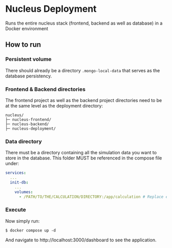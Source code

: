 # Nucleus Deployment

Runs the entire nucleus stack (frontend, backend as well as database) in a Docker environment

## How to run
### Persistent volume
There should already be a directory `.mongo-local-data` that serves as the database persistency.

### Frontend & Backend directories
The frontend project as well as the backend project directories need to be at the same level as
the deployment directory:
```
nucleus/
├─ nucleus-frontend/
├─ nucleus-backend/
├─ nucleus-deployment/
```

### Data directory
There must be a directory containing all the simulation data you want to store in the database.
This folder MUST be referenced in the compose file under:

```yaml
services:
  ...
  init-db:
    ...
    volumes:
      - /PATH/TO/THE/CALCULATION/DIRECTORY:/app/calculation # Replace everything before ':/app/calculation'
```

### Execute
Now simply run:

`$ docker compose up -d`

And navigate to http://localhost:3000/dashboard to see the application.